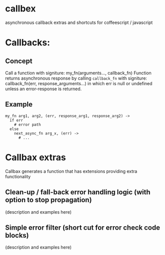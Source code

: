 callbex
=======

asynchronous callback extras and shortcuts for coffeescript / javascript


# Callbacks:
## Concept
Call a function with signiture:
    my_fn(arguments..., callback_fn)
Function returns asynchronous response by calling `callback_fn` with signiture:
    callback_fn(err, response_arguments...)
in which err is null or undefined unless an error-response is returned.

## Example
    my_fn arg1, arg2, (err, response_arg1, response_arg2) ->
      if err
        # error path
      else
        next_async_fn arg_x, (err) ->
          # ...

# Callbax extras
Callbax generates a function that has extensions providing extra functionality

## Clean-up / fall-back error handling logic (with option to stop propagation)
(description and examples here)

## Simple error filter (short cut for error check code blocks)
(description and examples here)
